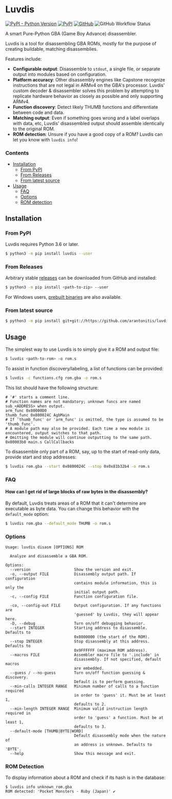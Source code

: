 # Luvdis
[![PyPI - Python Version](https://img.shields.io/pypi/pyversions/luvdis?logo=python&style=for-the-badge)](https://www.python.org/downloads/)
[![PyPI](https://img.shields.io/pypi/v/luvdis?logo=pypi&logoColor=yellow&style=for-the-badge)](https://pypi.org/project/Luvdis/)
[![GitHub](https://img.shields.io/github/license/arantonitis/luvdis?style=for-the-badge)](https://github.com/arantonitis/luvdis/blob/master/LICENSE)
![GitHub Workflow Status](https://img.shields.io/github/workflow/status/arantonitis/luvdis/test-build-publish?style=for-the-badge)

A smart Pure-Python GBA (Game Boy Advance) disassembler.

Luvdis is a tool for disassembling GBA ROMs, mostly for the purpose of creating buildable, matching disassemblies.

Features include:
* **Configurable output**: Disassemble to `stdout`, a single file, or separate output into modules based on configuration.
* **Platform accuracy**: Other disassembly engines like Capstone recognize instructions that are not legal in ARMv4 on the GBA's processor. Luvdis' custom decoder & disassembler solves this problem by attempting to replicate hardware behavior as closely as possible and only supporting ARMv4.
* **Function discovery**: Detect likely THUMB functions and differentiate between code and data.
* **Matching output**: Even if something goes wrong and a label overlaps with data, etc, Luvdis' disassembled output should assemble identically to the original ROM.
* **ROM detection**: Unsure if you have a good copy of a ROM? Luvdis can let you know with `luvdis info`!

### Contents

- [Installation](#installation)
   - [From PyPI](#from-pypi)
   - [From Releases](#from-releases)
   - [From latest source](#from-latest-source)
- [Usage](#usage)
  - [FAQ](#faq)
  - [Options](#options)
  - [ROM detection](#rom-detection)


## Installation

### From PyPI
Luvdis requires Python 3.6 or later.

```sh
$ python3 -m pip install luvdis --user
```

### From Releases
Arbitrary stable [releases](https://github.com/arantonitis/luvdis/releases/latest) can be downloaded from GitHub and installed:
```sh
$ python3 -m pip install <path-to-zip> --user
```

For Windows users, [prebuilt binaries](https://github.com/arantonitis/luvdis/releases/latest) are also available.

### From latest source
```sh
$ python3 -m pip install git+git://https://github.com/arantonitis/luvdis#egg=luvdis
```

## Usage
The simplest way to use Luvdis is to simply give it a ROM and output file:
```sh
$ luvdis <path-to-rom> -o rom.s
```

To assist in function discovery/labeling, a list of functions can be provided:
```sh
$ luvdis -c functions.cfg rom.gba -o rom.s
```

This list should have the following structure:
```
# '#' starts a comment line.
# Function names are not mandatory; unknown funcs are named sub_<ADDRESS> when output.
arm_func 0x80000D0
thumb_func 0x800024C AgbMain
# If 'thumb_func' or 'arm_func' is omitted, the type is assumed to be 'thumb_func'.
# A module path may also be provided. Each time a new module is encountered, output switches to that path.
# Omitting the module will continue outputting to the same path.
0x80003b0 main.s CallCallbacks
```

To disassemble only part of a ROM, say, up to the start of read-only data, provide start and stop addresses:
```sh
$ luvdis rom.gba --start 0x0800024C --stop 0x0x81b32b4 -o rom.s
```

### FAQ

#### How can I get rid of large blocks of raw bytes in the disassembly?

By default, Luvdis treats areas of a ROM that it can't determine are executable as byte data. You can change this behavior
with the `default_mode` option:

```sh
$ luvdis rom.gba --default_mode THUMB -o rom.s
```

### Options

```
Usage: luvdis disasm [OPTIONS] ROM

  Analyze and disassemble a GBA ROM.

Options:
  --version                   Show the version and exit.
  -o, --output FILE           Disassembly output path. If configuration
                              contains module information, this is only the
                              initial output path.
  -c, --config FILE           Function configuration file.

  -co, --config-out FILE      Output configuration. If any functions are
                              'guessed' by Luvdis, they will appear here.
  -D, --debug                 Turn on/off debugging behavior.
  --start INTEGER             Starting address to disassemble. Defaults to
                              0x8000000 (the start of the ROM).
  --stop INTEGER              Stop disassembly at this address. Defaults to
                              0x9FFFFFF (maximum ROM address).
  --macros FILE               Assembler macro file to '.include' in
                              disassembly. If not specified, default macros
                              are embedded.
  --guess / --no-guess        Turn on/off function guessing & discovery.
                              Default is to perform guessing.
  --min-calls INTEGER RANGE   Minimum number of calls to a function required
                              in order to 'guess' it. Must be at least 1,
                              defaults to 2.
  --min-length INTEGER RANGE  Minimum valid instruction length required in
                              order to 'guess' a function. Must be at least 1,
                              defaults to 3.
  --default-mode [THUMB|BYTE|WORD]
                              Default disassembly mode when the nature of
                              an address is unknown. Defaults to 'BYTE'.
  --help                      Show this message and exit.
```

### ROM Detection
To display information about a ROM and check if its hash is in the database:
```
$ luvdis info unknown_rom.gba
ROM detected: 'Pocket Monsters - Ruby (Japan)' ✔
```
